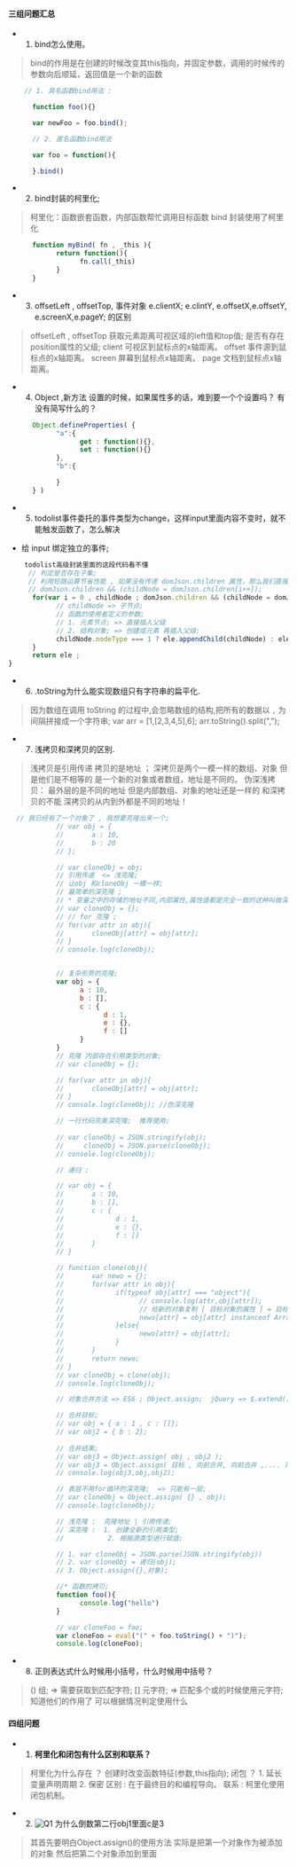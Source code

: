 #### 三组问题汇总
* 1. bind怎么使用。
> bind的作用是在创建的时候改变其this指向，并固定参数，调用的时候传的参数向后顺延，返回值是一个新的函数
```javascript
    // 1. 具名函数bind用法 :

      function foo(){}

      var newFoo = foo.bind();

      // 2. 匿名函数bind用法

      var foo = function(){

      }.bind() 
```
* 2. bind封装的柯里化;
> 柯里化：函数嵌套函数，内部函数帮忙调用目标函数
> bind 封装使用了柯里化
```javascript
      function myBind( fn , _this ){
            return function(){
                  fn.call(_this)
            }
      }
```
* 3. offsetLeft , offsetTop,   事件对象 e.clientX; e.clintY, e.offsetX,e.offsetY, e.screenX,e.pageY;  的区别

> offsetLeft , offsetTop 获取元素距离可视区域的left值和top值; 是否有存在position属性的父级;
> client 可视区到鼠标点的x轴距离。
> offset 事件源到鼠标点的x轴距离。
> screen 屏幕到鼠标点x轴距离。
> page   文档到鼠标点x轴距离。
* 4. Object ,新方法 设置的时候，如果属性多的话，难到要一个个设置吗？ 有没有简写什么的？

```javascript
      Object.defineProperties( {
            "a":{
                  get : function(){},
                  set : function(){}
            },
            "b":{

            }
      } )
```
* 5.  todolist事件委托的事件类型为change，这样input里面内容不变时，就不能触发函数了，怎么解决

* 给 input 绑定独立的事件;

```javascript
    todolist高级封装里面的这段代码看不懂
     // 判定是否存在子集;
     // 利用短路运算节省性能 , 如果没有传递 domJson.children 属性，那么我们直接跳出for循环不进行其他判断操作;
     // domJson.children && (childNode = domJson.children[i++]);
      for(var i = 0 , childNode ; domJson.children && (childNode = domJson.children[i++]);){
            // childNode => 子节点;
            // 函数的使用者定义的参数; 
            // 1. 元素节点; => 直接插入父级
            // 2. 结构对象; => 创建成元素 再插入父级;
            childNode.nodeType === 1 ? ele.appendChild(childNode) : ele.appendChild( createElement(childNode) )
      }
      return ele ;
}
```
* 6. .toString为什么能实现数组只有字符串的扁平化.
> 因为数组在调用 toString 的过程中,会忽略数组的结构,把所有的数据以 `,` 为间隔拼接成一个字符串;
> var arr = [1,[2,3,4,5],6];
> arr.toString().split(",");

* 7. 浅拷贝和深拷贝的区别.
> 浅拷贝是引用传递  拷贝的是地址 ；
> 深拷贝是两个一模一样的数组、对象  但是他们是不相等的   是一个新的对象或者数组，地址是不同的。
> 伪深浅拷贝： 最外层的是不同的地址  但是内部数组、对象的地址还是一样的   和深拷贝的不能  深拷贝的从内到外都是不同的地址！
```javascript
  // 我已经有了一个对象了 , 我想要克隆出来一个;
            // var obj = {
            //       a : 10,
            //       b : 20
            // };

            // var cloneObj = obj;
            // 引用传递  <= 浅克隆;
            // 让obj 和cloneObj 一模一样; 
            // 最简单的深克隆 ; 
            // * 变量之中的存储的地址不同,内部属性,属性值都是完全一致的这种叫做深克隆。
            // var cloneObj = {};
            // // for 克隆 ; 
            // for(var attr in obj){
            //       cloneObj[attr] = obj[attr];
            // }
            // console.log(cloneObj);


            // 复杂形势的克隆;
            var obj = {
                  a : 10,
                  b : [],
                  c : {
                        d : 1,
                        e : {},
                        f : []
                  }
            }
            // 克隆 内部存在引用类型的对象;
            // var cloneObj = {};

            // for(var attr in obj){
            //       cloneObj[attr] = obj[attr];
            // }
            // console.log(cloneObj); //伪深克隆

            // 一行代码完美深克隆;  推荐使用;
            
            // var cloneObj = JSON.stringify(obj);
            //     cloneObj = JSON.parse(cloneObj);
            // console.log(cloneObj);

            // 递归 ;

            // var obj = {
            //       a : 10,
            //       b : [],
            //       c : {
            //             d : 1,
            //             e : {},
            //             f : []
            //       }
            // }

            // function clone(obj){
            //       var newo = {};
            //       for(var attr in obj){
            //             if(typeof obj[attr] === "object"){
            //                   // console.log(attr,obj[attr]);
            //                   // 给新的对象复制 [ 目标对象的属性 ] = 目标对象的这个属性是否为数组 ? 转换成字符串变成新数组 : 重新创建一个对象 ; 
            //                   newo[attr] = obj[attr] instanceof Array ?  obj[attr].toString().split(",") : clone(obj[attr]);
            //             }else{
            //                   newo[attr] = obj[attr];
            //             }
            //       }
            //       return newo;
            // }
            // var cloneObj = clone(obj);
            // console.log(cloneObj);

            // 对象合并方法 => ES6 ; Object.assign;  jQuery => $.extend();

            // 合并目标;
            // var obj = { a : 1 , c : []};
            // var obj2 = { b : 2};
            
            // 合并结果;
            // var obj3 = Object.assign( obj , obj2 );
            // var obj3 = Object.assign( 目标 , 向前合并, 向前合并 ,.... );
            // console.log(obj3,obj,obj2);

            // 表层不用for循环的深克隆;  => 只能有一层;
            // var cloneObj = Object.assign( {} , obj);
            // console.log(cloneObj);

            // 浅克隆 :  克隆地址 | 引用传递;
            // 深克隆 :  1. 创建全新的引用类型;
            //           2. 根据源类型进行赋值;

            // 1. var cloneObj = JSON.parse(JSON.stringify(obj))
            // 2. var cloneObj = 递归(obj);
            // 3. Object.assign({},对象); 

            //* 函数的拷贝;
            function foo(){
                  console.log("hello")
            }     

            // var cloneFoo = foo;
            var cloneFoo = eval("(" + foo.toString() + ")");
            console.log(cloneFoo);
```
* 8. 正则表达式什么时候用小括号，什么时候用中括号？
> () 组;       => 需要获取到匹配字符;
> [] 元字符;   => 匹配多个或的时候使用元字符; 
> 知道他们的作用了 可以根据情况判定使用什么

#### 四组问题
* 1. **柯里化和闭包有什么区别和联系？**
> 柯里化为什么存在 ？ 创建时改变函数特征(参数,this指向);
> 闭包            ？ 1. 延长变量声明周期 2. 保密
> 区别 : 在于最终目的和编程导向。
> 联系 : 柯里化使用闭包机制。
* 2. ![Q1](https://www.xyhthink.com/img/0628.png) 为什么倒数第二行obj1里面c是3

> 其首先要明白Object.assign()的使用方法  实际是把第一个对象作为被添加的对象  然后把第二个对象添加到里面  